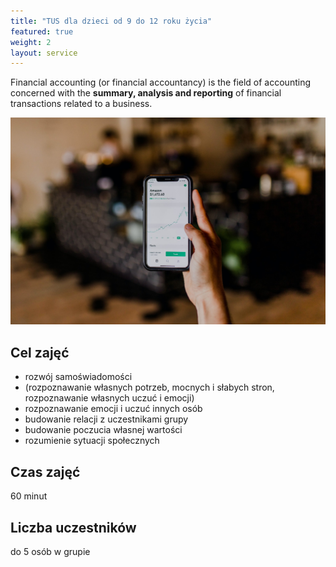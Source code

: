 ```yaml
---
title: "TUS dla dzieci od 9 do 12 roku życia"
featured: true
weight: 2
layout: service
---
```


Financial accounting (or financial accountancy) is the field of accounting concerned with the **summary, analysis and reporting** of financial transactions related to a business.

![Accounting Services](/images/austin-distel-nGc5RT2HmF0-unsplash.jpg)

## Cel zajęć

* rozwój samoświadomości
* (rozpoznawanie własnych potrzeb, mocnych i słabych stron, rozpoznawanie własnych uczuć i emocji)
* rozpoznawanie emocji i uczuć innych osób
* budowanie relacji z uczestnikami grupy
* budowanie poczucia własnej wartości
* rozumienie sytuacji społecznych

## Czas zajęć

60 minut

## Liczba uczestników

do 5 osób w grupie
